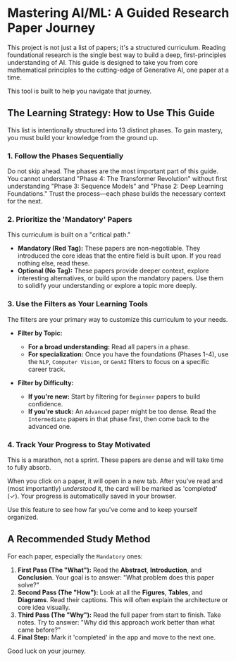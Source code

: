 # Mastering AI/ML: A Guided Research Paper Journey

This project is not just a list of papers; it's a structured curriculum. Reading foundational research is the single best way to build a deep, first-principles understanding of AI. This guide is designed to take you from core mathematical principles to the cutting-edge of Generative AI, one paper at a time.

This tool is built to help you navigate that journey.

## The Learning Strategy: How to Use This Guide

This list is intentionally structured into 13 distinct phases. To gain mastery, you must build your knowledge from the ground up.

### 1. Follow the Phases Sequentially
Do not skip ahead. The phases are the most important part of this guide. You cannot understand "Phase 4: The Transformer Revolution" without first understanding "Phase 3: Sequence Models" and "Phase 2: Deep Learning Foundations." Trust the process—each phase builds the necessary context for the next.

### 2. Prioritize the 'Mandatory' Papers
This curriculum is built on a "critical path."
* **Mandatory (Red Tag):** These papers are non-negotiable. They introduced the core ideas that the entire field is built upon. If you read nothing else, read these.
* **Optional (No Tag):** These papers provide deeper context, explore interesting alternatives, or build upon the mandatory papers. Use them to solidify your understanding or explore a topic more deeply.

### 3. Use the Filters as Your Learning Tools
The filters are your primary way to customize this curriculum to your needs.

* **Filter by Topic:**
    * **For a broad understanding:** Read all papers in a phase.
    * **For specialization:** Once you have the foundations (Phases 1-4), use the `NLP`, `Computer Vision`, or `GenAI` filters to focus on a specific career track.

* **Filter by Difficulty:**
    * **If you're new:** Start by filtering for `Beginner` papers to build confidence.
    * **If you're stuck:** An `Advanced` paper might be too dense. Read the `Intermediate` papers in that phase first, then come back to the advanced one.

### 4. Track Your Progress to Stay Motivated
This is a marathon, not a sprint. These papers are dense and will take time to fully absorb.

When you click on a paper, it will open in a new tab. After you've read and (most importantly) *understood* it, the card will be marked as 'completed' (✓). Your progress is automatically saved in your browser.

Use this feature to see how far you've come and to keep yourself organized.

## A Recommended Study Method

For each paper, especially the `Mandatory` ones:

1.  **First Pass (The "What"):** Read the **Abstract**, **Introduction**, and **Conclusion**. Your goal is to answer: "What problem does this paper solve?"
2.  **Second Pass (The "How"):** Look at all the **Figures**, **Tables**, and **Diagrams**. Read their captions. This will often explain the architecture or core idea visually.
3.  **Third Pass (The "Why"):** Read the full paper from start to finish. Take notes. Try to answer: "Why did this approach work better than what came before?"
4.  **Final Step:** Mark it 'completed' in the app and move to the next one.

Good luck on your journey.